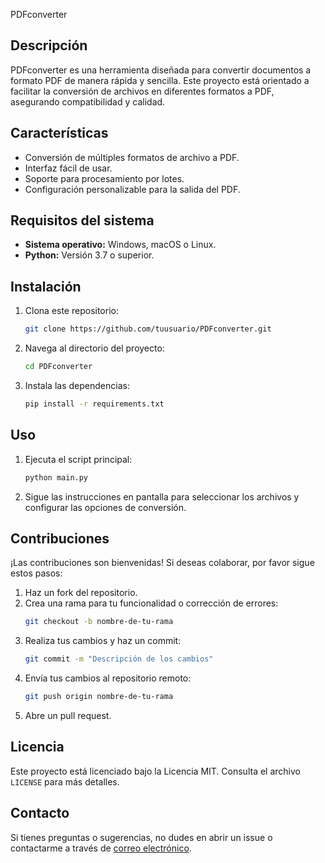 PDFconverter

## Descripción

PDFconverter es una herramienta diseñada para convertir documentos a formato PDF de manera rápida y sencilla. Este proyecto está orientado a facilitar la conversión de archivos en diferentes formatos a PDF, asegurando compatibilidad y calidad.

## Características

- Conversión de múltiples formatos de archivo a PDF.
- Interfaz fácil de usar.
- Soporte para procesamiento por lotes.
- Configuración personalizable para la salida del PDF.

## Requisitos del sistema

- **Sistema operativo:** Windows, macOS o Linux.
- **Python:** Versión 3.7 o superior.

## Instalación

1. Clona este repositorio:
    ```bash
    git clone https://github.com/tuusuario/PDFconverter.git
    ```
2. Navega al directorio del proyecto:
    ```bash
    cd PDFconverter
    ```
3. Instala las dependencias:
    ```bash
    pip install -r requirements.txt
    ```

## Uso

1. Ejecuta el script principal:
    ```bash
    python main.py
    ```
2. Sigue las instrucciones en pantalla para seleccionar los archivos y configurar las opciones de conversión.

## Contribuciones

¡Las contribuciones son bienvenidas! Si deseas colaborar, por favor sigue estos pasos:

1. Haz un fork del repositorio.
2. Crea una rama para tu funcionalidad o corrección de errores:
    ```bash
    git checkout -b nombre-de-tu-rama
    ```
3. Realiza tus cambios y haz un commit:
    ```bash
    git commit -m "Descripción de los cambios"
    ```
4. Envía tus cambios al repositorio remoto:
    ```bash
    git push origin nombre-de-tu-rama
    ```
5. Abre un pull request.

## Licencia

Este proyecto está licenciado bajo la Licencia MIT. Consulta el archivo `LICENSE` para más detalles.

## Contacto

Si tienes preguntas o sugerencias, no dudes en abrir un issue o contactarme a través de [correo electrónico](mailto:gsoto998@gmail.com).
